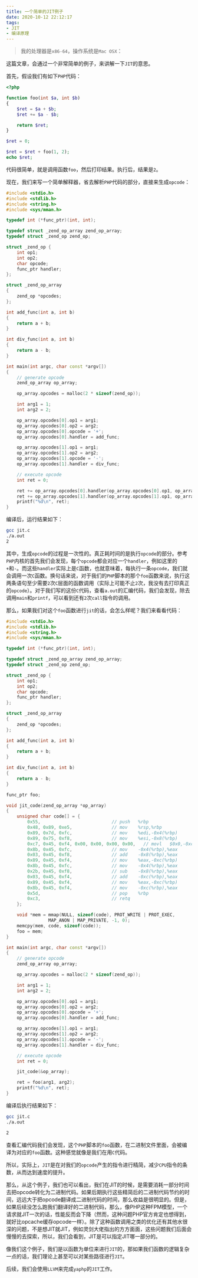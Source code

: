 ```yaml
---
title: 一个简单的JIT例子
date: 2020-10-12 22:12:17
tags:
- JIT
- 编译原理
---
```


> 我的处理器是`x86-64`，操作系统是`Mac OSX`：

这篇文章，会通过一个非常简单的例子，来讲解一下`JIT`的意思。

首先，假设我们有如下`PHP`代码：

```php
<?php

function foo(int $a, int $b)
{
    $ret = $a + $b;
    $ret += $a - $b;

    return $ret;
}

$ret = 0;

$ret = $ret + foo(1, 2);
echo $ret;
```

代码很简单，就是调用函数`foo`，然后打印结果。执行后，结果是`2`。

现在，我们来写一个简单解释器，省去解析`PHP`代码的部分，直接来生成`opcode`：

```cpp
#include <stdio.h>
#include <stdlib.h>
#include <string.h>
#include <sys/mman.h>

typedef int (*func_ptr)(int, int);

typedef struct _zend_op_array zend_op_array;
typedef struct _zend_op zend_op;

struct _zend_op {
    int op1;
    int op2;
    char opcode;
    func_ptr handler;
};

struct _zend_op_array
{
    zend_op *opcodes;
};

int add_func(int a, int b)
{
    return a + b;
}

int div_func(int a, int b)
{
    return a - b;
}

int main(int argc, char const *argv[])
{
    // generate opcode
    zend_op_array op_array;

    op_array.opcodes = malloc(2 * sizeof(zend_op));

    int arg1 = 1;
    int arg2 = 2;

    op_array.opcodes[0].op1 = arg1;
    op_array.opcodes[0].op2 = arg2;
    op_array.opcodes[0].opcode = '+';
    op_array.opcodes[0].handler = add_func;

    op_array.opcodes[1].op1 = arg1;
    op_array.opcodes[1].op2 = arg2;
    op_array.opcodes[1].opcode = '-';
    op_array.opcodes[1].handler = div_func;

    // execute opcode
    int ret = 0;

    ret += op_array.opcodes[0].handler(op_array.opcodes[0].op1, op_array.opcodes[0].op2);
    ret += op_array.opcodes[1].handler(op_array.opcodes[1].op1, op_array.opcodes[1].op2);
    printf("%d\n", ret);
}
```

编译后，运行结果如下：

```bash
gcc jit.c
./a.out
2
```

其中，生成`opcode`的过程是一次性的。真正耗时间的是执行`opcode`的部分。参考`PHP`内核的首先我们会发现，每个`opcode`都会对应一个`handler`，例如这里的`+`和`-`。而这些`handler`实际上是`C`函数，也就意味着，每执行一条`opcode`，我们就会调用一次`C`函数。换句话来说，对于我们的`PHP`脚本的那个`foo`函数来说，执行这两条语句至少需要`2`次`C`层面的函数调用（实际上可能不止`2`次，我没有去打印真正的`opcode`）。对于我们写的这份`C`代码，查看`a.out`的汇编代码，我们会发现，除去调用`main`和`printf`，可以看到还有`2`次`call`指令的调用。

那么，如果我们对这个`foo`函数进行`jit`的话，会怎么样呢？我们来看看代码：

```cpp
#include <stdio.h>
#include <stdlib.h>
#include <string.h>
#include <sys/mman.h>

typedef int (*func_ptr)(int, int);

typedef struct _zend_op_array zend_op_array;
typedef struct _zend_op zend_op;

struct _zend_op {
    int op1;
    int op2;
    char opcode;
    func_ptr handler;
};

struct _zend_op_array
{
    zend_op *opcodes;
};

int add_func(int a, int b)
{
    return a + b;
}

int div_func(int a, int b)
{
    return a - b;
}

func_ptr foo;

void jit_code(zend_op_array *op_array)
{
    unsigned char code[] = {
        0x55,                   	    // push   %rbp
        0x48, 0x89, 0xe5,               // mov    %rsp,%rbp
        0x89, 0x7d, 0xfc,               // mov    %edi,-0x4(%rbp)
        0x89, 0x75, 0xf8,               // mov    %esi,-0x8(%rbp)
        0xc7, 0x45, 0xf4, 0x00, 0x00, 0x00, 0x00, 	// movl   $0x0,-0xc(%rbp)
        0x8b, 0x45, 0xfc,             	// mov    -0x4(%rbp),%eax
        0x03, 0x45, 0xf8,             	// add    -0x8(%rbp),%eax
        0x89, 0x45, 0xf4,             	// mov    %eax,-0xc(%rbp)
        0x8b, 0x45, 0xfc,             	// mov    -0x4(%rbp),%eax
        0x2b, 0x45, 0xf8,             	// sub    -0x8(%rbp),%eax
        0x03, 0x45, 0xf4,             	// add    -0xc(%rbp),%eax
        0x89, 0x45, 0xf4,             	// mov    %eax,-0xc(%rbp)
        0x8b, 0x45, 0xf4,             	// mov    -0xc(%rbp),%eax
        0x5d,                   	    // pop    %rbp
        0xc3,                   	    // retq
    };

    void *mem = mmap(NULL, sizeof(code), PROT_WRITE | PROT_EXEC,
                MAP_ANON | MAP_PRIVATE, -1, 0);
    memcpy(mem, code, sizeof(code));
    foo = mem;
}

int main(int argc, char const *argv[])
{
    // generate opcode
    zend_op_array op_array;

    op_array.opcodes = malloc(2 * sizeof(zend_op));

    int arg1 = 1;
    int arg2 = 2;

    op_array.opcodes[0].op1 = arg1;
    op_array.opcodes[0].op2 = arg2;
    op_array.opcodes[0].opcode = '+';
    op_array.opcodes[0].handler = add_func;

    op_array.opcodes[1].op1 = arg1;
    op_array.opcodes[1].op2 = arg2;
    op_array.opcodes[1].opcode = '-';
    op_array.opcodes[1].handler = div_func;

    // execute opcode
    int ret = 0;

    jit_code(&op_array);

    ret = foo(arg1, arg2);
    printf("%d\n", ret);
}
```

编译后执行结果如下：

```bash
gcc jit.c
./a.out

2
```

查看汇编代码我们会发现，这个`PHP`脚本的`foo`函数，在二进制文件里面，会被编译为对应的`foo`函数。这种感觉就像是我们在用`C`代码。

所以，实际上，`JIT`是在对我们的`opcode`产生的指令进行精简，减少`CPU`指令的条数，从而达到速度的提升。

那么，从这个例子，我们也可以看出，我们在JIT的时候，是需要消耗一部分时间去把opcode转化为二进制代码。如果后期执行这些精简后的二进制代码节约的时间，远远大于把opcode翻译成二进制代码的时间，那么收益是很明显的。但是，如果后续没怎么跑我们翻译好的二进制代码，那么，像PHP这种FPM模型，一个请求就JIT一次的话，性能反而会下降（然而，这种问题PHP官方肯定也想得到，就好比opcache缓存opcode一样）。除了这种函数调用之类的优化还有其他水很深的问题，不是想JIT就JIT，例如灵剑大佬指出的方方面面，这些问题我们后面会慢慢的去探索，所以，我们会看到，JIT是可以指定JIT哪一部分的。

像我们这个例子，我们是以函数为单位来进行`JIT`的，那如果我们函数的逻辑复杂一点的话，我们理论上甚至可以对某些路径进行`JIT`。

后续，我们会使用`LLVM`来完成`yaphp`的`JIT`工作。
